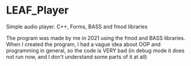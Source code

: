 # LEAF_Player
Simple audio player. C++, Forms, BASS and fmod libraries

The program was made by me in 2021 using the fmod and BASS libraries. 
When I created the program, I had a vague idea about OOP and programming in general, so the code is VERY bad 
(in debug mode it does not run now, and I don’t understand some parts of it at all)
